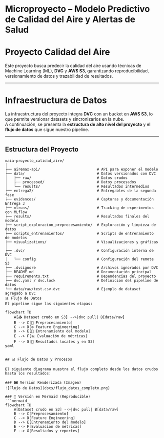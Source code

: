 # Microproyecto – Modelo Predictivo de Calidad del Aire y Alertas de Salud  

# Proyecto Calidad del Aire

Este proyecto busca predecir la calidad del aire usando técnicas de Machine Learning (ML), **DVC** y **AWS S3**, garantizando reproducibilidad, versionamiento de datos y trazabilidad de resultados.

---

# Infraestructura de Datos

La infraestructura del proyecto integra **DVC** con un bucket en **AWS S3**, lo que permite versionar datasets y sincronizarlos en la nube.  
A continuación, se presenta la **estructura de alto nivel del proyecto** y el **flujo de datos** que sigue nuestro pipeline.

---

##  Estructura del Proyecto

```plaintext
maia-proyecto_calidad_aire/
│
├── airemax-api/                          # API para exponer el modelo
├── data/                                 # Datos versionados con DVC
│   ├── raw/                              # Datos crudos
│   ├── processed/                        # Datos procesados
│   └── results/                          # Resultados intermedios
├── entrega2/                             # Entregables de la segunda fase
├── evidences/                            # Capturas y documentación Entrega 3
├── mlruns/                               # Tracking de experimentos con MLflow
├── results/                              # Resultados finales del modelo
├── script_exploracion_preprocesamiento/  # Exploración y limpieza de datos
├── scripts_entrenamientos/               # Scripts de entrenamiento de modelos
├── visualizations/                       # Visualizaciones y gráficas
│
├── .dvc/                                 # Configuración interna de DVC
│   └── config                            # Configuración del remote S3
├── .dvcignore                            # Archivos ignorados por DVC
├── README.md                             # Documentación principal
├── requirements.txt                      # Dependencias del proyecto
├── dvc.yaml / dvc.lock                   # Definición del pipeline de datos
└── data/raw/test.csv.dvc                 # Ejemplo de dataset agregado a DVC
📊 Flujo de Datos
El pipeline sigue las siguientes etapas:

flowchart TD
    A[📥 Dataset crudo en S3] -->|dvc pull| B[data/raw]
    B --> C[🧹 Preprocesamiento]
    C --> D[⚙️ Feature Engineering]
    D --> E[🤖 Entrenamiento del modelo]
    E --> F[📊 Evaluación de métricas]
    F --> G[📁 Resultados locales y en S3]
yaml


## 📊 Flujo de Datos y Procesos

El siguiente diagrama muestra el flujo completo desde los datos crudos hasta los resultados:

### 🖼️ Versión Renderizada (Imagen)
![Flujo de Datos](docs/flujo_datos_completo.png)

### 📐 Versión en Mermaid (Reproducible)
```mermaid
flowchart TD
    A[Dataset crudo en S3] -->|dvc pull| B[data/raw]
    B --> C[Preprocesamiento]
    C --> D[Feature Engineering]
    D --> E[Entrenamiento del modelo]
    E --> F[Evaluación de métricas]
    F --> G[Resultados y reportes]



